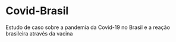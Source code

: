 # Covid-Brasil
Estudo de caso sobre a pandemia da Covid-19 no Brasil e a reação brasileira através da vacina
